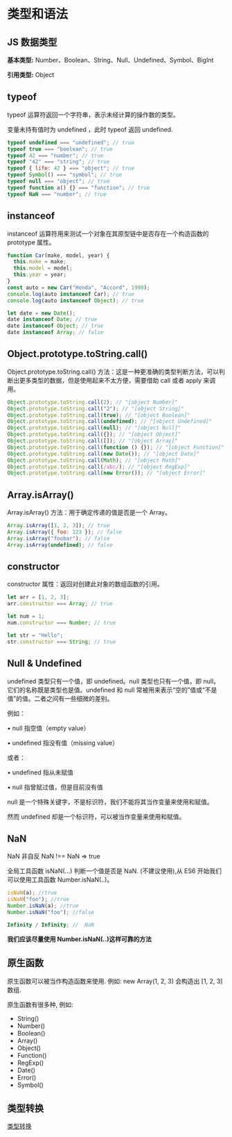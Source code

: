 # 类型和语法

## JS 数据类型

**基本类型:** Number、Boolean、String、Null、Undefined、Symbol、BigInt

**引用类型:** Object

## typeof

typeof 运算符返回一个字符串，表示未经计算的操作数的类型。

变量未持有值时为 undefined ，此时 typeof 返回 undefined.

```js
typeof undefined === "undefined"; // true
typeof true === "boolean"; // true
typeof 42 === "number"; // true
typeof "42" === "string"; // true
typeof { life: 42 } === "object"; // true
typeof Symbol() === "symbol"; // true
typeof null === "object"; // true
typeof function a() {} === "function"; // true
typeof NaN === "number"; // true
```

## instanceof

instanceof 运算符用来测试一个对象在其原型链中是否存在一个构造函数的 prototype 属性。

```js
function Car(make, model, year) {
  this.make = make;
  this.model = model;
  this.year = year;
}
const auto = new Car("Honda", "Accord", 1998);
console.log(auto instanceof Car); // true
console.log(auto instanceof Object); // true

let date = new Date();
date instanceof Date; // true
date instanceof Object; // true
date instanceof Array; // false
```

## Object.prototype.toString.call()

Object.prototype.toString.call() 方法：这是一种更准确的类型判断方法，可以判断出更多类型的数据，但是使用起来不太方便，需要借助 call 或者 apply 来调用。

```js
Object.prototype.toString.call(2); // "[object Number]"
Object.prototype.toString.call("2"); // "[object String]"
Object.prototype.toString.call(true); // "[object Boolean]"
Object.prototype.toString.call(undefined); // "[object Undefined]"
Object.prototype.toString.call(null); // "[object Null]"
Object.prototype.toString.call({}); // "[object Object]"
Object.prototype.toString.call([]); // "[object Array]"
Object.prototype.toString.call(function () {}); // "[object Function]"
Object.prototype.toString.call(new Date()); // "[object Date]"
Object.prototype.toString.call(Math); // "[object Math]"
Object.prototype.toString.call(/abc/); // "[object RegExp]"
Object.prototype.toString.call(new Error()); // "[object Error]"
```

## Array.isArray()

Array.isArray() 方法：用于确定传递的值是否是一个 Array。

```js
Array.isArray([1, 2, 3]); // true
Array.isArray({ foo: 123 }); // false
Array.isArray("foobar"); // false
Array.isArray(undefined); // false
```

## constructor

constructor 属性：返回对创建此对象的数组函数的引用。

```js
let arr = [1, 2, 3];
arr.constructor === Array; // true

let num = 1;
num.constructor === Number; // true

let str = "Hello";
str.constructor === String; // true
```

## Null & Undefined

undefined 类型只有一个值，即 undefined。null 类型也只有一个值，即 null。 它们的名称既是类型也是值。undefined 和 null 常被用来表示“空的”值或“不是值”的值。二者之间有一些细微的差别。

例如：

• null 指空值（empty value）

• undefined 指没有值（missing value）

或者：

• undefined 指从未赋值

• null 指曾赋过值，但是目前没有值

null 是一个特殊关键字，不是标识符，我们不能将其当作变量来使用和赋值。

然而 undefined 却是一个标识符，可以被当作变量来使用和赋值。

## NaN

NaN 非自反 NaN !== NaN => true

全局工具函数 isNaN(...) 判断一个值是否是 NaN. (不建议使用),从 ES6 开始我们可以使用工具函数 Number.isNaN(..)。

```js
isNaN(a); //true
isNaN("foo"); //true
Number.isNaN(a); //true
Number.isNaN("foo"); //false

Infinity / Infinity; //  NaN
```

**我们应该尽量使用 Number.isNaN(..)这样可靠的方法**

## 原生函数

原生函数可以被当作构造函数来使用. 例如: new Array(1, 2, 3) 会构造出 [1, 2, 3] 数组.

原生函数有很多种, 例如:

- String()
- Number()
- Boolean()
- Array()
- Object()
- Function()
- RegExp()
- Date()
- Error()
- Symbol()

## 类型转换

[类型转换](./type-conversion.md)
